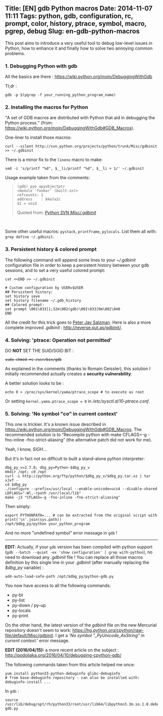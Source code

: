 Title: [EN] gdb Python macros
Date: 2014-11-07 11:11
Tags: python, gdb, configuration, rc, prompt, color, history, ptrace, symbol, macro, pgrep, debug
Slug: en-gdb-python-macros
---
This post aims to introduce a very useful tool to debug low-level issues in Python, how to enhance it and finally how to solve two annoying common problems.

### 1. Debugging Python with gdb
All the basics are there : https://wiki.python.org/moin/DebuggingWithGdb

Tl;dr :
```
gdb -p $(pgrep -f your_running_python_program_name)
```

### 2. Installing the macros for Python
<q>A set of GDB macros are distributed with Python that aid in debugging the Python process.</q> (from: https://wiki.python.org/moin/DebuggingWithGdb#GDB_Macros).

One-liner to install those macros:
```
curl --silent http://svn.python.org/projects/python/trunk/Misc/gdbinit >> ~/.gdbinit
```

There is a minor fix to the `lineno` macro to make:
```
sed -i 's/printf "%d", $__li/printf "%d", $__li + 1/' ~/.gdbinit
```

Usage example taken from the comments:

<blockquote>
<pre><code>(gdb) pyo apyobjectptr
&lt;module 'foobar' (built-in)&gt;
refcounts: 1
address    : 84a7a2c
$1 = void
</code></pre>
Quoted from: <cite><a href="http://svn.python.org/projects/python/trunk/Misc/gdbinit">Python SVN Misc/.gdbinit</a></cite>
</blockquote><br>

Some other useful macros: `pystack`, `printframe`, `pylocals`.
List them all with: `grep define ~/.gdbinit`.

### 3. Persistent history & colored prompt
The following command will append some lines to your _~/.gdbinit_ configuration file in order to keep a persistent history between your gdb sessions, and to set a very useful colored prompt:

```
cat <<END >> ~/.gdbinit

# Custom configuration by USER=$USER
## Persistent history:
set history save
set history filename ~/.gdb_history
## Colored prompt:
set prompt \001\033[1;32m\002(gdb)\001\033[0m\002\040
END
```

All the credit for this trick goes to [Peter Jay Salzman](http://web.archive.org/web/20140831120136/http://dirac.org/linux/gdb/03-Initialization,_Listing,_And_Running.php#the%3Ctt%3E.gdbinit%3C/tt%3Efile).
Here is also a more complete improved _.gdbinit_ : http://reverse.put.as/gdbinit/.

### 4. Solving: 'ptrace: Operation not permitted'

DO **NOT** SET THE SUID/SGID BIT :
<pre><code><del style="text-decoration: line-through;">sudo chmod +s /usr/bin/gdb
</del></pre></code>

As explained in the comments (thanks to Romain Geissler), this solution I initially recommended actually creates a **security vulnerability**.

A better solution looks to be :
```
echo 0 > /proc/sys/kernel/yama/ptrace_scope # to execute as root
```

Or setting `kernel.yama.ptrace_scope = 0` in _/etc/sysctl.d/10-ptrace.conf_.

### 5. Solving: 'No symbol "co" in current context'
This one is trickier. It's a known issue described in https://wiki.python.org/moin/DebuggingWithGdb#GDB_Macros. The recommended solution is to <q>Recompile python with make CFLAGS=-g -fno-inline -fno-strict-aliasing</q> (the alternative patch did not work for me).

Yeah, I know, *SIGH*...

But it's in fact not so difficult to built a stand-alone python interpreter:

```
dbg_py_v=2.7.8; dbg_py=Python-$dbg_py_v
mkdir /opt; cd /opt
curl -L http://python.org/ftp/python/$dbg_py_v/$dbg_py.tar.xz | tar xJvf -
cd $dbg_py
./configure --prefix=/usr/local --enable-unicode=ucs4 --disable-shared LDFLAGS="-Wl,-rpath /usr/local/lib"
make -j3 "CFLAGS=-g -fno-inline -fno-strict-aliasing"
```

Then simply:
```
export PYTHONPATH=... # can be extracted from the original script with print('\n'.join(sys.path))
/opt/$dbg_py/python your_python_program
```

And no more "undefined symbol" error message in `gdb` !

<hr>

**EDIT**: Actually, if your `gdb` version has been compiled with python support (`gdb --batch --quiet -ex 'show configuration' | grep with-python`), no need to download any _.gdbinit_ file !
You can replace all those macros definition by this single line in your _.gdbinit_ (after manually replacing the _$dbg\_py_ variable) :
```
add-auto-load-safe-path /opt/$dbg_py/python-gdb.py
```

You now have access to all the following commands:

* py-bt
* py-list
* py-down / py-up
* py-locals
* py-print

On the other hand, the latest version of the _gdbinit_ file on the new Mercurial repository doesn't seem to work: https://hg.python.org/cpython/raw-file/default/Misc/gdbinit.
I get a _'No symbol "\_PyUnicode\_AsString" in current context.'_ error message.

**EDIT (2016/04/15):** a more recent article on the subject : http://podoliaka.org/2016/04/10/debugging-cpython-gdb/

The following commands taken from this article helped me once:
```
yum install python33-python-debuginfo glibc-debuginfo
# from base-debuginfo repository - can also be installed with: debuginfo-install ...
```

In `gdb` :
```
source /usr/lib/debug/opt/rh/python33/root/usr/lib64/libpython3.3m.so.1.0.debug-gdb.py
```